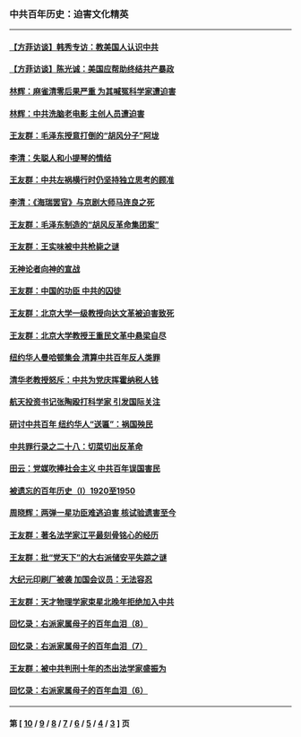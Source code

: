 ### 中共百年历史：迫害文化精英
---
#### [【方菲访谈】韩秀专访：教美国人认识中共](../../pages/nf1176111/n13821310.md?10030430) 
#### [【方菲访谈】陈光诚：美国应帮助终结共产暴政](../../pages/nf1176111/n13759521.md?10030430) 
#### [林辉：麻雀清零后果严重 为其喊冤科学家遭迫害](../../pages/nf1176111/n13746900.md?10030430) 
#### [林辉：中共洗脑老电影 主创人员遭迫害](../../pages/nf1176111/n13699437.md?10030430) 
#### [王友群：毛泽东授意打倒的“胡风分子”阿垅](../../pages/nf1176111/n13592541.md?10030430) 
#### [李清：失聪人和小提琴的情结](../../pages/nf1176111/n13459280.md?10030430) 
#### [王友群：中共左祸横行时仍坚持独立思考的顾准](../../pages/nf1176111/n13444722.md?10030430) 
#### [李清：《海瑞罢官》与京剧大师马连良之死](../../pages/nf1176111/n13412316.md?10030430) 
#### [王友群：毛泽东制造的“胡风反革命集团案”](../../pages/nf1176111/n13324909.md?10030430) 
#### [王友群：王实味被中共枪毙之谜](../../pages/nf1176111/n13307502.md?10030430) 
#### [无神论者向神的宣战](../../pages/nf1176111/n13281535.md?10030430) 
#### [王友群：中国的功臣 中共的囚徒](../../pages/nf1176111/n13291790.md?10030430) 
#### [王友群：北京大学一级教授向达文革被迫害致死](../../pages/nf1176111/n13150966.md?10030430) 
#### [王友群：北京大学教授王重民文革中悬梁自尽](../../pages/nf1176111/n13084645.md?10030430) 
#### [纽约华人曼哈顿集会 清算中共百年反人类罪](../../pages/nf1176111/n13084157.md?10030430) 
#### [清华老教授怒斥：中共为党庆挥霍纳税人钱](../../pages/nf1176111/n13071430.md?10030430) 
#### [航天投资书记张陶殴打科学家 引发国际关注](../../pages/nf1176111/n13069132.md?10030430) 
#### [研讨中共百年 纽约华人“送匾”：祸国殃民](../../pages/nf1176111/n13057367.md?10030430) 
#### [中共罪行录之二十八：切菜切出反革命](../../pages/nf1176111/n13030600.md?10030430) 
#### [田云：党媒吹捧社会主义 中共百年误国害民](../../pages/nf1176111/n13006682.md?10030430) 
#### [被遗忘的百年历史（I）1920至1950](../../pages/nf1176111/n12986411.md?10030430) 
#### [周晓辉：两弹一星功臣难逃迫害 核试验遗害至今](../../pages/nf1176111/n12974997.md?10030430) 
#### [王友群：著名法学家江平最刻骨铭心的经历](../../pages/nf1176111/n12970787.md?10030430) 
#### [王友群：批“党天下”的大右派储安平失踪之谜](../../pages/nf1176111/n12954229.md?10030430) 
#### [大纪元印刷厂被袭 加国会议员：无法容忍](../../pages/nf1176111/n12883028.md?10030430) 
#### [王友群：天才物理学家束星北晚年拒绝加入中共](../../pages/nf1176111/n12792913.md?10030430) 
#### [回忆录：右派家属母子的百年血泪（8）](../../pages/nf1176111/n12706196.md?10030430) 
#### [回忆录：右派家属母子的百年血泪（7）](../../pages/nf1176111/n12706191.md?10030430) 
#### [王友群：被中共判刑十年的杰出法学家盛振为](../../pages/nf1176111/n12706141.md?10030430) 
#### [回忆录：右派家属母子的百年血泪（6）](../../pages/nf1176111/n12698863.md?10030430) 

---
#### 第 [ [10](./10.md?10030430) / [9](./9.md?10030430) / [8](./8.md?10030430) / [7](./7.md?10030430) / [6](./6.md?10030430) / [5](./5.md?10030430) / [4](./4.md?10030430) / [3](./3.md?10030430) ] 页
